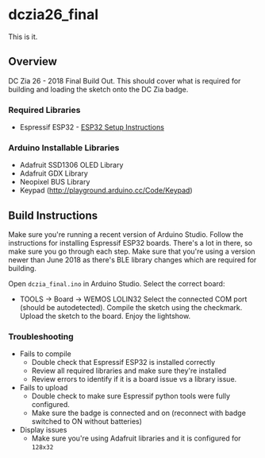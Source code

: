 # dczia26_final

This is it.

## Overview
DC Zia 26 - 2018 Final Build Out.
This should cover what is required for building and loading the sketch onto the DC Zia badge.

### Required Libraries
- Espressif ESP32 - [ESP32 Setup Instructions](https://github.com/espressif/arduino-esp32#installation-instructions) 

### Arduino Installable Libraries
- Adafruit SSD1306 OLED Library
- Adafruit GDX Library
- Neopixel BUS Library
- Keypad (http://playground.arduino.cc/Code/Keypad)

## Build Instructions
Make sure you're running a recent version of Arduino Studio. 
Follow the instructions for installing Espressif ESP32 boards.  There's a lot in there, so make sure you go through each step.  Make sure that you're using a version newer than June 2018 as there's BLE library changes which are required for building.

Open `dczia_final.ino` in Arduino Studio.
Select the correct board:
  - TOOLS -> Board -> WEMOS LOLIN32
Select the connected COM port (should be autodetected).
Compile the sketch using the checkmark.
Upload the sketch to the board.
Enjoy the lightshow.

### Troubleshooting
- Fails to compile
  - Double check that Espressif ESP32 is installed correctly
  - Review all required libraries and make sure they're installed
  - Review errors to identify if it is a board issue vs a library issue.
- Fails to upload
  - Double check to make sure Espressif python tools were fully configured.
  - Make sure the badge is connected and on (reconnect with badge switched to ON without batteries)
- Display issues
  - Make sure you're using Adafruit libraries and it is configured for `128x32`



